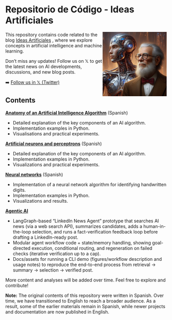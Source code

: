 # Repositorio de Código - Ideas Artificiales

<img src="RDIsaac.jpeg" alt="Descripción de la imagen" width="200" align="right">

This repository contains code related to the blog [Ideas Artificiales](https://ideas-artificiales.es/en/ia_en/)
, where we explore concepts in artificial intelligence and machine learning.

Don’t miss any updates! Follow us on 𝕏 to get the latest news on AI developments, discussions, and new blog posts.

➡️ [Follow us in 𝕏 (Twitter)](https://twitter.com/intent/follow?original_referer=https%3A%2F%2Fideas-artificiales.es%2F&ref_src=twsrc%5Etfw%7Ctwcamp%5Ebuttonembed%7Ctwterm%5Efollow%7Ctwgr%5ERDOlivaw_en&region=follow_link&screen_name=RDOlivaw_en_)

## Contents

**[Anatomy of an Artificial Intelligence Algorithm](https://github.com/DrAnonimo/IdeasArtificiales/tree/main/Anatom%C3%ADaAlgoritmoIA)** (Spanish)
- Detailed explanation of the key components of an AI algorithm.
- Implementation examples in Python.
- Visualisations and practical experiments.
 

**[Artificial neurons and perceptrons](https://github.com/DrAnonimo/IdeasArtificiales/tree/neurona-artificial/NeuronasArtificialesPerceptron)** (Spanish)
- Detailed explanation of the key components of an AI algorithm.
- Implementation examples in Python.
- Visualizations and practical experiments.

**[Neural networks](https://github.com/DrAnonimo/IdeasArtificiales/tree/AgenticAI/RedesNeuronales)** (Spanish)
- Implementation of a neural network algorithm for identifying handwritten digits.
- Implementation examples in Python.
- Visualizations and results.

**[Agentic AI](https://github.com/DrAnonimo/IdeasArtificiales/tree/AgenticAI/RedesNeuronales)**
- LangGraph-based “LinkedIn News Agent” prototype that searches AI news (via a web search API), summarizes candidates, adds a human-in-the-loop selection, and runs a fact-verification feedback loop before drafting a LinkedIn-ready post.
- Modular agent workflow code + state/memory handling, showing goal-directed execution, conditional routing, and regeneration on failed checks (iterative verification up to a cap).
- Docs/assets for running a CLI demo (figures/workflow description and usage notes) to reproduce the end-to-end process from retrieval → summary → selection → verified post.

More content and analyses will be added over time. Feel free to explore and contribute!

**Note:** The original contents of this repository were written in Spanish. Over time, we have transitioned to English to reach a broader audience. As a result, some of the earlier materials remain in Spanish, while newer projects and documentation are now published in English.

